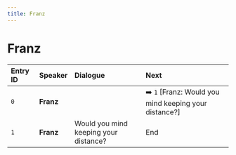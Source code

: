 ```yaml
---
title: Franz
---
```


# Franz


| Entry ID | Speaker | Dialogue | Next |
| :------- | :------ | :------- | :------------ |
| `0` | **Franz** |  | ➡️ `1` \[Franz: Would you mind keeping your distance?\] |
| `1` | **Franz** | Would you mind keeping your distance? | End |
